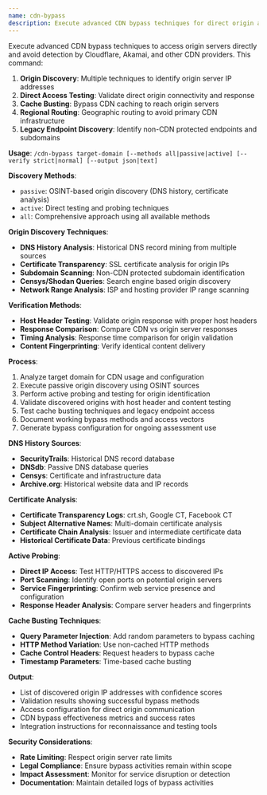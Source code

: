 ```yaml
---
name: cdn-bypass
description: Execute advanced CDN bypass techniques for direct origin access and detection avoidance
---
```


Execute advanced CDN bypass techniques to access origin servers directly and avoid detection by Cloudflare, Akamai, and other CDN providers. This command:

1. **Origin Discovery**: Multiple techniques to identify origin server IP addresses
2. **Direct Access Testing**: Validate direct origin connectivity and response
3. **Cache Busting**: Bypass CDN caching to reach origin servers
4. **Regional Routing**: Geographic routing to avoid primary CDN infrastructure
5. **Legacy Endpoint Discovery**: Identify non-CDN protected endpoints and subdomains

**Usage**: `/cdn-bypass target-domain [--methods all|passive|active] [--verify strict|normal] [--output json|text]`

**Discovery Methods**:
- `passive`: OSINT-based origin discovery (DNS history, certificate analysis)
- `active`: Direct testing and probing techniques
- `all`: Comprehensive approach using all available methods

**Origin Discovery Techniques**:
- **DNS History Analysis**: Historical DNS record mining from multiple sources
- **Certificate Transparency**: SSL certificate analysis for origin IPs
- **Subdomain Scanning**: Non-CDN protected subdomain identification
- **Censys/Shodan Queries**: Search engine based origin discovery
- **Network Range Analysis**: ISP and hosting provider IP range scanning

**Verification Methods**:
- **Host Header Testing**: Validate origin response with proper host headers
- **Response Comparison**: Compare CDN vs origin server responses
- **Timing Analysis**: Response time comparison for origin validation
- **Content Fingerprinting**: Verify identical content delivery

**Process**:
1. Analyze target domain for CDN usage and configuration
2. Execute passive origin discovery using OSINT sources
3. Perform active probing and testing for origin identification
4. Validate discovered origins with host header and content testing
5. Test cache busting techniques and legacy endpoint access
6. Document working bypass methods and access vectors
7. Generate bypass configuration for ongoing assessment use

**DNS History Sources**:
- **SecurityTrails**: Historical DNS record database
- **DNSdb**: Passive DNS database queries
- **Censys**: Certificate and infrastructure data
- **Archive.org**: Historical website data and IP records

**Certificate Analysis**:
- **Certificate Transparency Logs**: crt.sh, Google CT, Facebook CT
- **Subject Alternative Names**: Multi-domain certificate analysis
- **Certificate Chain Analysis**: Issuer and intermediate certificate data
- **Historical Certificate Data**: Previous certificate bindings

**Active Probing**:
- **Direct IP Access**: Test HTTP/HTTPS access to discovered IPs
- **Port Scanning**: Identify open ports on potential origin servers
- **Service Fingerprinting**: Confirm web service presence and configuration
- **Response Header Analysis**: Compare server headers and fingerprints

**Cache Busting Techniques**:
- **Query Parameter Injection**: Add random parameters to bypass caching
- **HTTP Method Variation**: Use non-cached HTTP methods
- **Cache Control Headers**: Request headers to bypass cache
- **Timestamp Parameters**: Time-based cache busting

**Output**:
- List of discovered origin IP addresses with confidence scores
- Validation results showing successful bypass methods
- Access configuration for direct origin communication
- CDN bypass effectiveness metrics and success rates
- Integration instructions for reconnaissance and testing tools

**Security Considerations**:
- **Rate Limiting**: Respect origin server rate limits
- **Legal Compliance**: Ensure bypass activities remain within scope
- **Impact Assessment**: Monitor for service disruption or detection
- **Documentation**: Maintain detailed logs of bypass activities